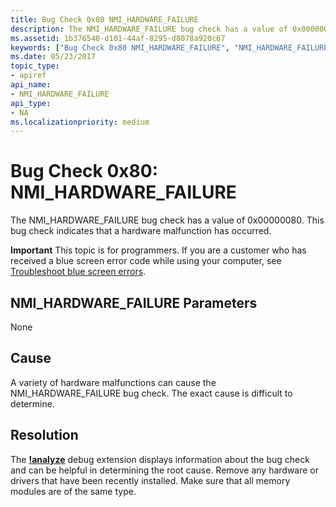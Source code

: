 ```yaml
---
title: Bug Check 0x80 NMI_HARDWARE_FAILURE
description: The NMI_HARDWARE_FAILURE bug check has a value of 0x00000080. This bug check indicates that a hardware malfunction has occurred.
ms.assetid: 1b376540-d101-44af-8295-d8078a920c67
keywords: ["Bug Check 0x80 NMI_HARDWARE_FAILURE", "NMI_HARDWARE_FAILURE"]
ms.date: 05/23/2017
topic_type:
- apiref
api_name:
- NMI_HARDWARE_FAILURE
api_type:
- NA
ms.localizationpriority: medium
---
```


# Bug Check 0x80: NMI\_HARDWARE\_FAILURE


The NMI\_HARDWARE\_FAILURE bug check has a value of 0x00000080. This bug check indicates that a hardware malfunction has occurred.

**Important** This topic is for programmers. If you are a customer who has received a blue screen error code while using your computer, see [Troubleshoot blue screen errors](https://windows.microsoft.com/windows-10/troubleshoot-blue-screen-errors).

## NMI\_HARDWARE\_FAILURE Parameters


None

Cause
-----

A variety of hardware malfunctions can cause the NMI\_HARDWARE\_FAILURE bug check. The exact cause is difficult to determine.

Resolution
----------

The [**!analyze**](https://docs.microsoft.com/windows-hardware/drivers/debugger/-analyze) debug extension displays information about the bug check and can be helpful in determining the root cause. Remove any hardware or drivers that have been recently installed. Make sure that all memory modules are of the same type.

 

 





